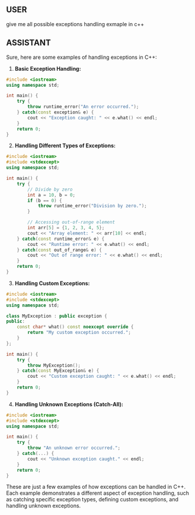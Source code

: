 ## USER
give me all possible exceptions handling exmaple in c++ 


## ASSISTANT
Sure, here are some examples of handling exceptions in C++:

1. **Basic Exception Handling:**

```cpp
#include <iostream>
using namespace std;

int main() {
    try {
        throw runtime_error("An error occurred.");
    } catch(const exception& e) {
        cout << "Exception caught: " << e.what() << endl;
    }
    return 0;
}
```

2. **Handling Different Types of Exceptions:**

```cpp
#include <iostream>
#include <stdexcept>
using namespace std;

int main() {
    try {
        // Divide by zero
        int a = 10, b = 0;
        if (b == 0) {
            throw runtime_error("Division by zero.");
        }

        // Accessing out-of-range element
        int arr[5] = {1, 2, 3, 4, 5};
        cout << "Array element: " << arr[10] << endl;
    } catch(const runtime_error& e) {
        cout << "Runtime error: " << e.what() << endl;
    } catch(const out_of_range& e) {
        cout << "Out of range error: " << e.what() << endl;
    }
    return 0;
}
```

3. **Handling Custom Exceptions:**

```cpp
#include <iostream>
#include <stdexcept>
using namespace std;

class MyException : public exception {
public:
    const char* what() const noexcept override {
        return "My custom exception occurred.";
    }
};

int main() {
    try {
        throw MyException();
    } catch(const MyException& e) {
        cout << "Custom exception caught: " << e.what() << endl;
    }
    return 0;
}
```

4. **Handling Unknown Exceptions (Catch-All):**

```cpp
#include <iostream>
#include <stdexcept>
using namespace std;

int main() {
    try {
        throw "An unknown error occurred.";
    } catch(...) {
        cout << "Unknown exception caught." << endl;
    }
    return 0;
}
```

These are just a few examples of how exceptions can be handled in C++. Each example demonstrates a different aspect of exception handling, such as catching specific exception types, defining custom exceptions, and handling unknown exceptions.